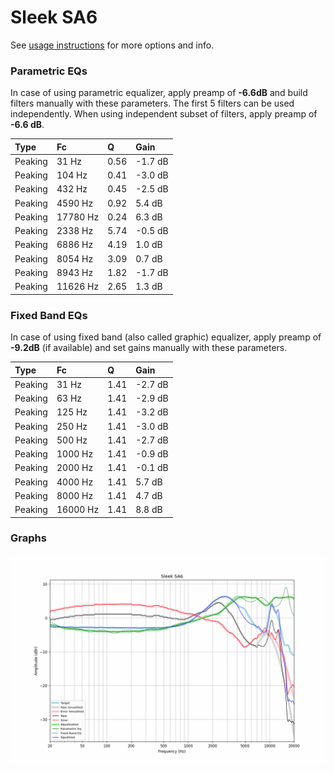 # Sleek SA6
See [usage instructions](https://github.com/jaakkopasanen/AutoEq#usage) for more options and info.

### Parametric EQs
In case of using parametric equalizer, apply preamp of **-6.6dB** and build filters manually
with these parameters. The first 5 filters can be used independently.
When using independent subset of filters, apply preamp of **-6.6 dB**.

| Type    | Fc       |    Q | Gain    |
|:--------|:---------|:-----|:--------|
| Peaking | 31 Hz    | 0.56 | -1.7 dB |
| Peaking | 104 Hz   | 0.41 | -3.0 dB |
| Peaking | 432 Hz   | 0.45 | -2.5 dB |
| Peaking | 4590 Hz  | 0.92 | 5.4 dB  |
| Peaking | 17780 Hz | 0.24 | 6.3 dB  |
| Peaking | 2338 Hz  | 5.74 | -0.5 dB |
| Peaking | 6886 Hz  | 4.19 | 1.0 dB  |
| Peaking | 8054 Hz  | 3.09 | 0.7 dB  |
| Peaking | 8943 Hz  | 1.82 | -1.7 dB |
| Peaking | 11626 Hz | 2.65 | 1.3 dB  |

### Fixed Band EQs
In case of using fixed band (also called graphic) equalizer, apply preamp of **-9.2dB**
(if available) and set gains manually with these parameters.

| Type    | Fc       |    Q | Gain    |
|:--------|:---------|:-----|:--------|
| Peaking | 31 Hz    | 1.41 | -2.7 dB |
| Peaking | 63 Hz    | 1.41 | -2.9 dB |
| Peaking | 125 Hz   | 1.41 | -3.2 dB |
| Peaking | 250 Hz   | 1.41 | -3.0 dB |
| Peaking | 500 Hz   | 1.41 | -2.7 dB |
| Peaking | 1000 Hz  | 1.41 | -0.9 dB |
| Peaking | 2000 Hz  | 1.41 | -0.1 dB |
| Peaking | 4000 Hz  | 1.41 | 5.7 dB  |
| Peaking | 8000 Hz  | 1.41 | 4.7 dB  |
| Peaking | 16000 Hz | 1.41 | 8.8 dB  |

### Graphs
![](./Sleek%20SA6.png)